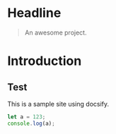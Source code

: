 # Headline

> An awesome project.

# Introduction

## Test

This is a sample site using docsify.

```javascript
let a = 123;
console.log(a);
```

